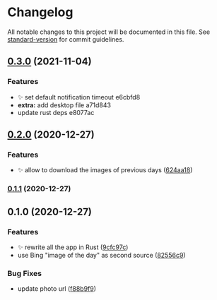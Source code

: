 # Changelog

All notable changes to this project will be documented in this file. See [standard-version](https://github.com/conventional-changelog/standard-version) for commit guidelines.

## [0.3.0](///compare/v0.2.0...v0.3.0) (2021-11-04)


### Features

* ✨ set default notification timeout e6cbfd8
* **extra:** add desktop file a71d843
* update rust deps e8077ac

## [0.2.0](///compare/v0.1.1...v0.2.0) (2020-12-27)


### Features

* ✨ allow to download the images of previous days ([624aa18](///commit/624aa180f01eb95c1e7fc2c063b0e35e1b1720aa))

### [0.1.1](///compare/v0.1.0...v0.1.1) (2020-12-27)

## 0.1.0 (2020-12-27)


### Features

* ✨ rewrite all the app in Rust ([9cfc97c](///commit/9cfc97c3a45875f6ca640038fc5d94b3e63c9bea))
* use Bing "image of the day" as second source ([82556c9](///commit/82556c9dd2ea6fbcd41988b3ccc76c4be94e4fce))


### Bug Fixes

* update photo url ([f88b9f9](///commit/f88b9f97d81cffc541e993c0edffa4ccd028c333))
